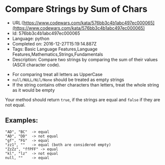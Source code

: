 # Compare Strings by Sum of Chars

 - URL:[https://www.codewars.com/kata/576bb3c4b1abc497ec000065](https://www.codewars.com/kata/576bb3c4b1abc497ec000065)
 - Id: 576bb3c4b1abc497ec000065
 - Language: python
 - Completed on: 2016-12-27T15:19:14.887Z
 - Tags: Basic Language Features,Language Features,Mathematics,Strings,Fundamentals
 - Description:
Compare two strings by comparing the sum of their values (ASCII character code).

* For comparing treat all letters as UpperCase
* `null/NULL/Nil/None` should be treated as empty strings
* If the string contains other characters than letters, treat the whole string as it would be empty

Your method should return `true`, if the strings are equal and `false` if they are not equal.

## Examples:
```
"AD", "BC"  -> equal
"AD", "DD"  -> not equal
"gf", "FG"  -> equal
"zz1", ""   -> equal (both are considered empty)
"ZzZz", "ffPFF" -> equal
"kl", "lz"  -> not equal
null, ""    -> equal
```

